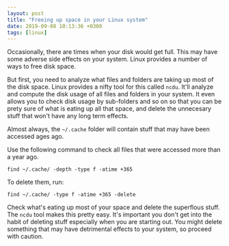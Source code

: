 ```yaml
---
layout: post
title: "Freeing up space in your Linux system"
date: 2019-09-08 10:13:36 +0300
tags: [linux]
---
```


Occasionally, there are times when your disk would get full. This may have some
adverse side effects on your system. Linux provides a number of ways to free
disk space.

But first, you need to analyze what files and folders are taking up most of the
disk space. Linux provides a nifty tool for this called `ncdu`. It'll analyze
and compute the disk usage of all files and folders in your system. It even
allows you to check disk usage by sub-folders and so on so that you can be prety
sure of what is eating up all that space, and delete the unnecesary stuff that
won't have any long term effects.

Almost always, the `~/.cache` folder will contain stuff that may have been
accessed ages ago.

Use the following command to check all files that were accessed more than a year
ago.

```
find ~/.cache/ -depth -type f -atime +365
```

To delete them, run:

```
find ~/.cache/ -type f -atime +365 -delete
```

Check what's eating up most of your space and delete the superflous stuff. The
`ncdu` tool makes this pretty easy. It's important you don't get into the habit
of deleting stuff especially when you are starting out. You might delete something
that may have detrimental effects to your system, so proceed with caution.
